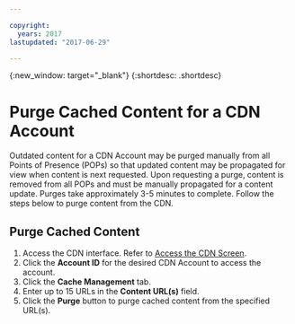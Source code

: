 ```yaml
---

copyright:
  years: 2017
lastupdated: "2017-06-29"

---
```

{:new_window: target="_blank"}
{:shortdesc: .shortdesc}

# Purge Cached Content for a CDN Account

Outdated content for a CDN Account may be purged manually from all Points of Presence (POPs) so that updated content may be propagated for view when content is next requested. Upon requesting a purge, content is removed from all POPs and must be manually propagated for a content update. Purges take approximately 3-5 minutes to complete. Follow the steps below to purge content from the CDN.

## Purge Cached Content

1. Access the CDN interface. Refer to [Access the CDN Screen](access-cdn-screen.html).
2. Click the **Account ID** for the desired CDN Account to access the account.
3. Click the **Cache Management** tab.
4. Enter up to 15 URLs in the **Content URL(s)** field.
5. Click the **Purge** button to purge cached content from the specified URL(s).
